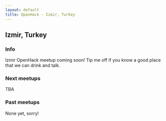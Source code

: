 ```yaml
---
layout: default
title: OpenHack - Izmir, Turkey
---
```


## Izmir, Turkey

### Info

Izmir OpenHack meetup coming soon! Tip me off if you know a good place that we can drink and talk.

### Next meetups

TBA

### Past meetups

None yet, sorry!
